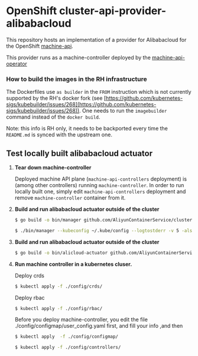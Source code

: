 # OpenShift cluster-api-provider-alibabacloud

This repository hosts an implementation of a provider for Alibabacloud for the
OpenShift [machine-api](https://github.com/openshift/cluster-api).

This provider runs as a machine-controller deployed by the
[machine-api-operator](https://github.com/openshift/machine-api-operator)

### How to build the images in the RH infrastructure
The Dockerfiles use `as builder` in the `FROM` instruction which is not currently supported
by the RH's docker fork (see [https://github.com/kubernetes-sigs/kubebuilder/issues/268](https://github.com/kubernetes-sigs/kubebuilder/issues/268)).
One needs to run the `imagebuilder` command instead of the `docker build`.

Note: this info is RH only, it needs to be backported every time the `README.md` is synced with the upstream one.

## Test locally built alibabacloud actuator

1. **Tear down machine-controller**

   Deployed machine API plane (`machine-api-controllers` deployment) is (among other
   controllers) running `machine-controller`. In order to run locally built one,
   simply edit `machine-api-controllers` deployment and remove `machine-controller` container from it.

2. **Build and run alibabacloud actuator outside of the cluster**

   ```sh
   $ go build -o bin/manager github.com/AliyunContainerService/cluster-api-provider-alibabacloud/cmd/manager
   ```

   ```sh
   $ ./bin/manager --kubeconfig ~/.kube/config --logtostderr -v 5 -alsologtostderr
   ```

3. **Build and run alibabacloud actuator outside of the cluster**

   ```sh
   $ go build -o bin/alicloud-actuator github.com/AliyunContainerService/cluster-api-provider-alibabacloud/cmd/alicloud-actuator
   ```

4. **Run machine controller in a kubernetes cluser.**
   
   Deploy crds
   
   ```sh
   $ kubectl apply -f ./config/crds/
   ```
   
   Deploy rbac
   
   ```sh
   $ kubectl apply -f ./config/rbac/
   ```   
   
   Before you deploy machine-controller, you edit the file ./config/configmap/user_config.yaml first, and fill your info ,and then 
   
   ```sh
   $ kubectl apply  -f ./config/configmap/
   ```   
   
   
   ```sh
   $ kubectl apply -f ./config/controllers/
   ```   
   




